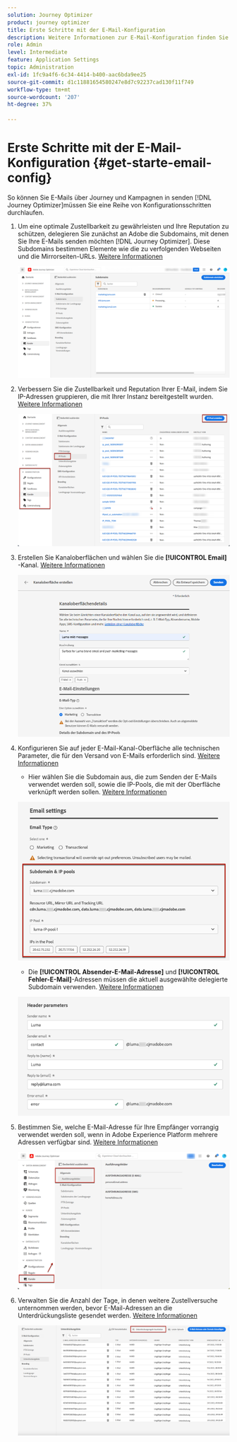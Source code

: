 ```yaml
---
solution: Journey Optimizer
product: journey optimizer
title: Erste Schritte mit der E-Mail-Konfiguration
description: Weitere Informationen zur E-Mail-Konfiguration finden Sie in [!DNL Journey Optimizer]
role: Admin
level: Intermediate
feature: Application Settings
topic: Administration
exl-id: 1fc9a4f6-6c34-4414-b400-aac6bda9ee25
source-git-commit: d1c11881654580247e8d7c92237cad130f11f749
workflow-type: tm+mt
source-wordcount: '207'
ht-degree: 37%

---
```


# Erste Schritte mit der E-Mail-Konfiguration {#get-starte-email-config}

So können Sie E-Mails über Journey und Kampagnen in senden [!DNL Journey Optimizer]müssen Sie eine Reihe von Konfigurationsschritten durchlaufen.

1. Um eine optimale Zustellbarkeit zu gewährleisten und Ihre Reputation zu schützen, delegieren Sie zunächst an Adobe die Subdomains, mit denen Sie Ihre E-Mails senden möchten [!DNL Journey Optimizer]. Diese Subdomains bestimmen Elemente wie die zu verfolgenden Webseiten und die Mirrorseiten-URLs. [Weitere Informationen](../configuration/about-subdomain-delegation.md)

   ![](../configuration/assets/subdomain-list.png)

1. Verbessern Sie die Zustellbarkeit und Reputation Ihrer E-Mail, indem Sie IP-Adressen gruppieren, die mit Ihrer Instanz bereitgestellt wurden. [Weitere Informationen](../configuration/ip-pools.md)

   ![](../configuration/assets/ip-pool-create.png)

1. Erstellen Sie Kanaloberflächen und wählen Sie die **[!UICONTROL Email]** -Kanal. [Weitere Informationen](../configuration/channel-surfaces.md)


   ![](../configuration/assets/preset-general.png)

1. Konfigurieren Sie auf jeder E-Mail-Kanal-Oberfläche alle technischen Parameter, die für den Versand von E-Mails erforderlich sind. [Weitere Informationen](email-settings.md)

   * Hier wählen Sie die Subdomain aus, die zum Senden der E-Mails verwendet werden soll, sowie die IP-Pools, die mit der Oberfläche verknüpft werden sollen. [Weitere Informationen](email-settings.md#subdomains-and-ip-pools)

   ![](assets/preset-subdomain-ip-pool.png)

   * Die **[!UICONTROL Absender-E-Mail-Adresse]** und **[!UICONTROL Fehler-E-Mail]**-Adressen müssen die aktuell ausgewählte delegierte Subdomain verwenden. [Weitere Informationen](email-settings.md#email-header)

   ![](assets/preset-header.png)

1. Bestimmen Sie, welche E-Mail-Adresse für Ihre Empfänger vorrangig verwendet werden soll, wenn in Adobe Experience Platform mehrere Adressen verfügbar sind. [Weitere Informationen](../configuration/primary-email-addresses.md)

   ![](../configuration/assets/primary-address-execution-fields.png)

1. Verwalten Sie die Anzahl der Tage, in denen weitere Zustellversuche unternommen werden, bevor E-Mail-Adressen an die Unterdrückungsliste gesendet werden. [Weitere Informationen](../configuration/manage-suppression-list.md)

   ![](../configuration/assets/suppression-list-edit-retries.png)
